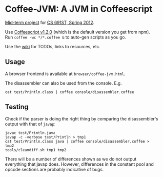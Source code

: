 Coffee-JVM: A JVM in Coffeescript
=================================
[Mid-term project](http://plasma.cs.umass.edu/emery/grad-systems-project-1) 
for [CS 691ST, Spring 2012](http://plasma.cs.umass.edu/emery/grad-systems).

Use [Coffeescript v1.2.0](http://coffeescript.org/) (which is the default version you get from npm).
Run `coffee -wc */*.coffee &` to auto-gen scripts as you go.

Use the [wiki](https://github.com/int3/coffee-jvm/wiki) for TODOs, links to resources, etc.

Usage
-----

A browser frontend is available at `browser/coffee-jvm.html`.

The disassembler can also be used from the console. E.g.

    cat test/Println.class | coffee console/disassembler.coffee

Testing
-------

Check if the parser is doing the right thing by comparing the disassembler's
output with that of `javap`:

    javac test/Println.java
    javap -c -verbose test/Println > tmp1
    cat test/Println.class java | coffee console/disassembler.coffee > tmp2
    tools/cleandiff.sh tmp1 tmp2

There will be a number of differences shown as we do not output everything that
javap does. However, differences in the constant pool and opcode sections are
probably indicative of bugs.
